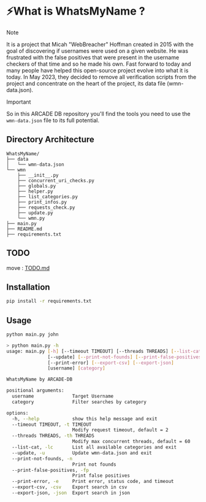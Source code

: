 # ⚡What is WhatsMyName ?

> [!NOTE]
> It is a project that Micah "WebBreacher" Hoffman created in 2015 with the goal of discovering if usernames were used on a given website. He was frustrated with the false positives that were present in the username checkers of that time and so he made his own. Fast forward to today and many people have helped this open-source project evolve into what it is today.
> In May 2023, they decided to remove all verification scripts from the project and concentrate on the heart of the project, its data file (wmn-data.json).

> [!IMPORTANT]
> So in this ARCADE DB repository you'll find the tools you need to use the `wmn-data.json` file to its full potential.

## Directory Architecture

```
WhatsMyName/
├── data
│   └── wmn-data.json
└── wmn
    ├── __init__.py
    ├── concurrent_uri_checks.py
    ├── globals.py
    ├── helper.py
    ├── list_categories.py
    ├── print_infos.py
    ├── requests_check.py
    ├── update.py
    └── wmn.py
├── main.py
├── README.md
├── requirements.txt
```

## TODO

move :
[TODO.md](/TODO.md)

## Installation

```bash
pip install -r requirements.txt
```

## Usage

```bash
python main.py john
```

```bash
> python main.py -h
usage: main.py [-h] [--timeout TIMEOUT] [--threads THREADS] [--list-cat]
               [--update] [--print-not-founds] [--print-false-positives]
               [--print-error] [--export-csv] [--export-json]
               [username] [category]

WhatsMyName by ARCADE-DB

positional arguments:
  username              Target Username
  category              Filter searches by category

options:
  -h, --help            show this help message and exit
  --timeout TIMEOUT, -t TIMEOUT
                        Modify request timeout, default = 2
  --threads THREADS, -th THREADS
                        Modify max concurrent threads, default = 60
  --list-cat, -lc       List all available categories and exit
  --update, -u          Update wmn-data.json and exit
  --print-not-founds, -n
                        Print not founds
  --print-false-positives, -fp
                        Print false positives
  --print-error, -e     Print error, status code, and timeout
  --export-csv, -csv    Export search in csv
  --export-json, -json  Export search in json
```
